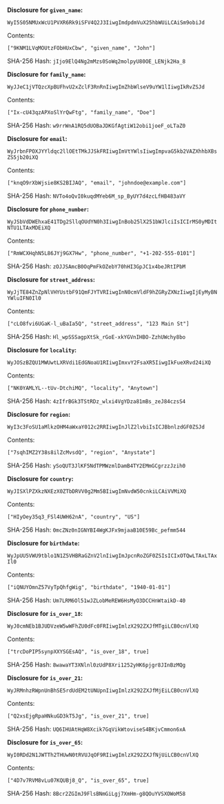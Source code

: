 __Disclosure for `given_name`:__

```
WyI5S05NMUxWcU1PVXR6Rk9iSFV4Q2J3IiwgImdpdmVuX25hbWUiLCAiSm9obiJd
```

Contents:

```
["9KNM1LVqMOUtzFObHUxCbw", "given_name", "John"]
```

SHA-256 Hash: `jIjo9ElQ4Ng2mMzs0SoWq2molpyU80OE_LENjk2Ha_8`

__Disclosure for `family_name`:__

```
WyJJeC1jVTQzcXpBUFhvU2xZclF3RnRnIiwgImZhbWlseV9uYW1lIiwgIkRvZSJd
```

Contents:

```
["Ix-cU43qzAPXoSlYrQwFtg", "family_name", "Doe"]
```

SHA-256 Hash: `w9rrWnA1RQ5dUOBaJDKGfAgtiW12obi1joeF_oLTaZ0`

__Disclosure for `email`:__

```
WyJrbnFPOXJYYldqc2llOEtTMkJJSkFRIiwgImVtYWlsIiwgImpvaG5kb2VAZXhhbXBs
ZS5jb20iXQ
```

Contents:

```
["knqO9rXbWjsie8KS2BIJAQ", "email", "johndoe@example.com"]
```

SHA-256 Hash: `NVTo4oQvI0kuqdMYeb6M_sp_ByUY7d4zcLfHB483aVY`

__Disclosure for `phone_number`:__

```
WyJSbVdDWEhxaE41TDg2SllqOUdYN0h3IiwgInBob25lX251bWJlciIsICIrMS0yMDIt
NTU1LTAxMDEiXQ
```

Contents:

```
["RmWCXHqhN5L86JYj9GX7Hw", "phone_number", "+1-202-555-0101"]
```

SHA-256 Hash: `zOJJSAmcB0OqPmFkOZebY70hHI3GpJC1x4beJRtIPbM`

__Disclosure for `street_address`:__

```
WyJjTE84ZnZpNlVHYUstbF91QmFJYTVRIiwgInN0cmVldF9hZGRyZXNzIiwgIjEyMyBN
YWluIFN0Il0
```

Contents:

```
["cLO8fvi6UGaK-l_uBaIa5Q", "street_address", "123 Main St"]
```

SHA-256 Hash: `Hl_wpSSSagpXtSk_rGoE-xkYGVnIHBO-ZzhUWchy8bo`

__Disclosure for `locality`:__

```
WyJOSzBZQU1MWUwtLXRVdi1EdGNoaU1RIiwgImxvY2FsaXR5IiwgIkFueXRvd24iXQ
```

Contents:

```
["NK0YAMLYL--tUv-DtchiMQ", "locality", "Anytown"]
```

SHA-256 Hash: `4zIfrBGk3TStRDz_wlxi4VgYDza81mBs_zeJ84czsS4`

__Disclosure for `region`:__

```
WyI3c3FoSU1aMlkzOHM4aWxaY012c2RRIiwgInJlZ2lvbiIsICJBbnlzdGF0ZSJd
```

Contents:

```
["7sqhIMZ2Y38s8ilZcMvsdQ", "region", "Anystate"]
```

SHA-256 Hash: `ySoQUT3JlKF5NdTPMWzmlDamB4TY2EMmGCgrzzJzih0`

__Disclosure for `country`:__

```
WyJISXlPZXkzNXEzX0ZTbDRVV0g2Mm5BIiwgImNvdW50cnkiLCAiVVMiXQ
```

Contents:

```
["HIyOey35q3_FSl4UWH62nA", "country", "US"]
```

SHA-256 Hash: `0mcZNz0nIGNYBI4WgKJFx9mjaaB10E59Bc_pefmm544`

__Disclosure for `birthdate`:__

```
WyJpUU5VWU9tblo1N1Z5VHBRaGZnV2lnIiwgImJpcnRoZGF0ZSIsICIxOTQwLTAxLTAx
Il0
```

Contents:

```
["iQNUYOmnZ57VyTpQhfgWig", "birthdate", "1940-01-01"]
```

SHA-256 Hash: `Um7LRM6Ol51wJZLobMeREW6HsMyO3DCCHnWtaikD-40`

__Disclosure for `is_over_18`:__

```
WyJ0cmNEb1BJUDVzeW5wWFhZU0dFc0FRIiwgImlzX292ZXJfMTgiLCB0cnVlXQ
```

Contents:

```
["trcDoPIP5synpXXYSGEsAQ", "is_over_18", true]
```

SHA-256 Hash: `8wawaYT3XNlnl0zUdP8Xri1252yHK6pjgr8JInBzMQg`

__Disclosure for `is_over_21`:__

```
WyJRMnhzRWpnUnBhSE5rdUdEM2tUNUpnIiwgImlzX292ZXJfMjEiLCB0cnVlXQ
```

Contents:

```
["Q2xsEjgRpaHNkuGD3kT5Jg", "is_over_21", true]
```

SHA-256 Hash: `UQ6IHUAtHqW8Xcik7GqVikWtoviseS4BKjvCmmon6xA`

__Disclosure for `is_over_65`:__

```
WyI0RDd2N1JWTTh2THUwN0tRVUJqOF9RIiwgImlzX292ZXJfNjUiLCB0cnVlXQ
```

Contents:

```
["4D7v7RVM8vLu07KQUBj8_Q", "is_over_65", true]
```

SHA-256 Hash: `8Bcr2ZGImJ9FlsBNmGiLgj7XmHm-g8QOuYVSXOWoM58`